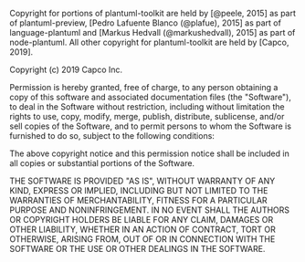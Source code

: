Copyright for portions of plantuml-toolkit are held by [@peele, 2015] as
part of plantuml-preview, [Pedro Lafuente Blanco (@plafue), 2015] as
part of language-plantuml and [Markus Hedvall (@markushedvall), 2015] as
part of node-plantuml.
All other copyright for plantuml-toolkit are held by [Capco, 2019].

Copyright (c) 2019 Capco Inc.

Permission is hereby granted, free of charge, to any person obtaining
a copy of this software and associated documentation files (the
"Software"), to deal in the Software without restriction, including
without limitation the rights to use, copy, modify, merge, publish,
distribute, sublicense, and/or sell copies of the Software, and to
permit persons to whom the Software is furnished to do so, subject to
the following conditions:

The above copyright notice and this permission notice shall be
included in all copies or substantial portions of the Software.

THE SOFTWARE IS PROVIDED "AS IS", WITHOUT WARRANTY OF ANY KIND,
EXPRESS OR IMPLIED, INCLUDING BUT NOT LIMITED TO THE WARRANTIES OF
MERCHANTABILITY, FITNESS FOR A PARTICULAR PURPOSE AND
NONINFRINGEMENT. IN NO EVENT SHALL THE AUTHORS OR COPYRIGHT HOLDERS BE
LIABLE FOR ANY CLAIM, DAMAGES OR OTHER LIABILITY, WHETHER IN AN ACTION
OF CONTRACT, TORT OR OTHERWISE, ARISING FROM, OUT OF OR IN CONNECTION
WITH THE SOFTWARE OR THE USE OR OTHER DEALINGS IN THE SOFTWARE.
